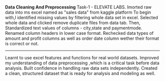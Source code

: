 **Data Cleaning And Preprocessing**
Task-1 - ELEVATE LABS.
Imorted raw data into ms excel  named as "sales data" from kaggle platform 
To begin with,I identified missing values by filtering whole data set in excel.
Selected whole data and clicked remove duplicate files from data tab.
Then, Standardized text values of columns - city,state and paymentmode.
Renamed column headers in lower case format.
Rechecked data types of amount and profit columns as well as order date column wether their format is correct or not.
*********
Learnt to use excel features and functions for real world datasets.
Improved my understanding of data preprocessing ,which is a critical task before data analysis.
Built confidence in handling raw data sets independently.
Created a clean, structured dataset that is ready for analysis and modeling as well.
